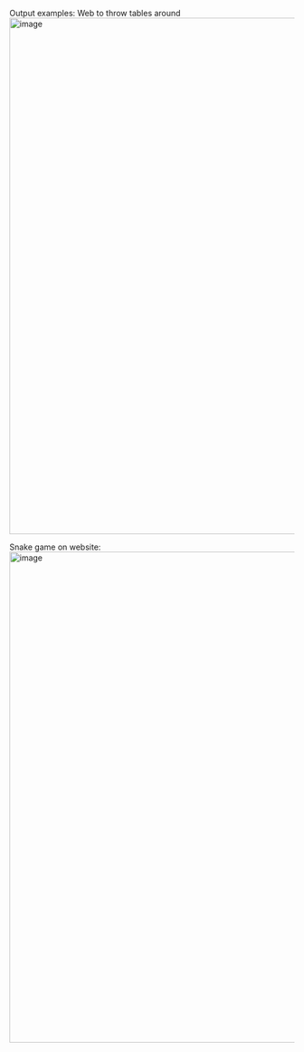 Output examples:
Web to throw tables around
<img width="1875" height="911" alt="image" src="https://github.com/user-attachments/assets/7cad11e0-69e4-4cc4-ae4e-3f386332663f" />

Snake game on website:
<img width="1142" height="866" alt="image" src="https://github.com/user-attachments/assets/fbeaa74f-f0ef-471d-b4e6-e14d12bfdb06" />
